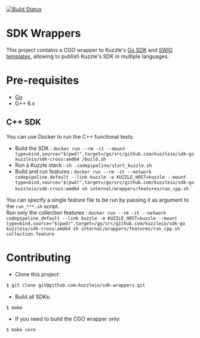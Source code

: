 [![Build Status](https://travis-ci.org/kuzzleio/sdk-go.svg?branch=master)](https://travis-ci.org/kuzzleio/sdk-go)

# SDK Wrappers

This project contains a CGO wrapper to Kuzzle's [Go SDK](https://github.com/kuzzleio/sdk-go) and [SWIG templates](http://www.swig.org/), allowing to publish Kuzzle's SDK in multiple languages.

# Pre-requisites

* [Go](https://golang.org/doc/install)
* G++ 6.x

## C++ SDK

You can use Docker to run the C++ functional tests:
 - Build the SDK : `docker run --rm -it --mount type=bind,source="$(pwd)",target=/go/src/github.com/kuzzleio/sdk-go kuzzleio/sdk-cross:amd64 /build.sh`
 - Run a Kuzzle stack : `sh .codepipeline/start_kuzzle.sh`
 - Build and run features : `docker run --rm -it --network codepipeline_default --link kuzzle -e KUZZLE_HOST=kuzzle --mount type=bind,source="$(pwd)",target=/go/src/github.com/kuzzleio/sdk-go  kuzzleio/sdk-cross:amd64 sh internal/wrappers/features/run_cpp.sh`
`

You can specify a single feature file to be run by passing it as argument to the `run_***.sh` script.  
Run only the collection features : `docker run --rm -it --network codepipeline_default --link kuzzle -e KUZZLE_HOST=kuzzle --mount type=bind,source="$(pwd)",target=/go/src/github.com/kuzzleio/sdk-go  kuzzleio/sdk-cross:amd64 sh internal/wrappers/features/run_cpp.sh collection.feature`

# Contributing

* Clone this project:

```sh
$ git clone git@github.com:kuzzleio/sdk-wrappers.git
```

* Build all SDKs:

```sh
$ make
```

* If you need to build the CGO wrapper only:

```sh
$ make core
```

